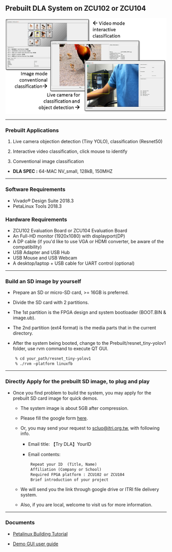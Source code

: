 ## Prebuilt DLA System on ZCU102 or ZCU104
![](doc/img/demo_index.png)

------------------

### Prebuilt Applications

1.  Live camera objection detection (Tiny YOLO), classification (Resnet50)

2.  Interactive video classification, click mouse to identify

3.  Conventional image classification


* **DLA SPEC :** 64-MAC NV_small, 128kB, 150MHZ

--------------------------
### Software Requirements

*  Vivado&reg; Design Suite 2018.3
*  PetaLinux Tools 2018.3

### Hardware Requirements

*  ZCU102 Evaluation Board or ZCU104 Evaluation Board
*  An Full-HD monitor (1920x1080) with displayport(DP) 
*  A DP cable (if you'd like to use VGA or HDMI converter, be aware of the compatibility)
*  USB Adapter and USB Hub
*  USB Mouse and USB Webcam
*  A desktop/laptop + USB cable for UART control (optional)

--------------------------
### Build an SD image by yourself

* Prepare an SD or micro-SD card, >= 16GB is preferred.
* Divide the SD card with 2 partitions.
* The 1st partition is the FPGA design and system bootloader (BOOT.BIN & image.ub).
* The 2nd partition (ext4 format) is the media parts that in the current directory.
* After the system being booted, change to the Prebuilt/resnet_tiny-yolov1 folder, use rvm command to execute QT GUI.

       % cd your_path/resnet_tiny-yolov1
       % ./rvm –platform linuxfb
 
--------------------------
### Directly Apply for the prebuilt SD image, to plug and play

* Once you find problem to build the system, you may apply for the prebuilt SD card image for quick demos.

    * The system image is about 5GB after compression.

    * Please fill the google form [here](https://forms.gle/TA7fu4JENSjQqwB26).

    * Or, you may send your request to scluo@itri.org.tw, with following info.

      *  Email title: 【Try DLA】YourID 
      *  Email contents: 
      
              Repeat your ID  (Title, Name)
              Affiliation (Company or School) 
              Required FPGA platform : ZCU102 or ZCU104 
              Brief introduction of your project

  *  We will send you the link through google drive or ITRI file delivery system.

  *  Also, if you are local, welcome to visit us for more information.

----------

### Documents

*  [Petalinux Building Tutorial](./doc/Petalinux%20Tutorial/petalinux_tutorial.pdf)

*  [Demo GUI user guide](./doc/Demo%20Start!/Demo%20Start.pdf)
